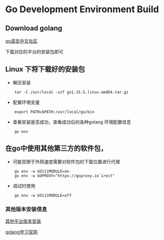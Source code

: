 # Go Development Environment Build

## Download golang 

[go语言中文社区](https://studygolang.com/dl) 

下载对应的平台的安装包即可

## Linux 下将下载好的安装包

+ 解压安装
```
    tar -C /usr/local -xzf go1.15.5.linux-amd64.tar.gz
```
+ 配置环境变量
```
    export PATH=$PATH:/usr/local/go/bin
```

+ 查看安装是否成功，查看成功后的各种golang 环境配置信息
```
    go env
```

## 在go中使用其他第三方的软件包，

+ 可能受限于外网速度需要对软件包的下载位置进行代理
```
    go env -w GO111MODULE=on
    go env -w GOPROXY="https://goproxy.io`irect"

```
+ 调试时使用
```
    go env -w GO111MODULE=off
```


### 其他版本安装信息
[其他平台版本安装](https://golang.org/doc/install) 

[golang学习官网](https://golang.org/doc/) 


